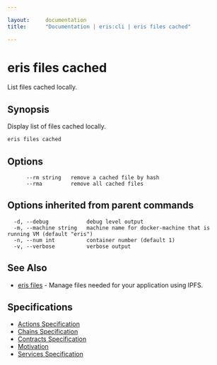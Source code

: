 ```yaml
---

layout:     documentation
title:      "Documentation | eris:cli | eris files cached"

---
```


# eris files cached

List files cached locally.

## Synopsis

Display list of files cached locally.

```bash
eris files cached
```

## Options

```
      --rm string   remove a cached file by hash
      --rma         remove all cached files
```

## Options inherited from parent commands

```
  -d, --debug            debug level output
  -m, --machine string   machine name for docker-machine that is running VM (default "eris")
  -n, --num int          container number (default 1)
  -v, --verbose          verbose output
```

## See Also

* [eris files](https://docs.erisindustries.com/documentation/eris-cli/0.11.0/eris_files/)	 - Manage files needed for your application using IPFS.

## Specifications

* [Actions Specification](https://docs.erisindustries.com/documentation/eris-cli/0.11.0/actions_specification/)
* [Chains Specification](https://docs.erisindustries.com/documentation/eris-cli/0.11.0/chains_specification/)
* [Contracts Specification](https://docs.erisindustries.com/documentation/eris-cli/0.11.0/contracts_specification/)
* [Motivation](https://docs.erisindustries.com/documentation/eris-cli/0.11.0/motivation/)
* [Services Specification](https://docs.erisindustries.com/documentation/eris-cli/0.11.0/services_specification/)

